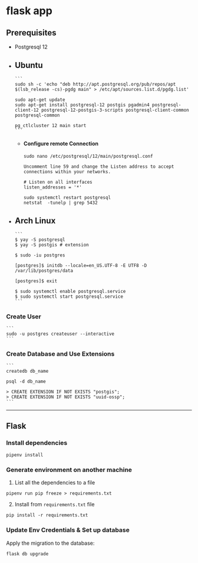 # flask app

## Prerequisites

- Postgresql 12

- ## Ubuntu

      ```
      sudo sh -c 'echo "deb http://apt.postgresql.org/pub/repos/apt $(lsb_release -cs)-pgdg main" > /etc/apt/sources.list.d/pgdg.list'

      sudo apt-get update
      sudo apt-get install postgresql-12 postgis pgadmin4 postgresql-client-12 postgresql-12-postgis-3-scripts postgresql-client-common  postgresql-common

      pg_ctlcluster 12 main start
      ```

  - #### Configure remote Connection

      ```
      sudo nano /etc/postgresql/12/main/postgresql.conf

      Uncomment line 59 and change the Listen address to accept connections within your networks.

      # Listen on all interfaces
      listen_addresses = '*'

      sudo systemctl restart postgresql
      netstat  -tunelp | grep 5432
      ```

- ## Arch Linux

      ```
      $ yay -S postgresql
      $ yay -S postgis # extension

      $ sudo -iu postgres

      [postgres]$ initdb --locale=en_US.UTF-8 -E UTF8 -D /var/lib/postgres/data

      [postgres]$ exit

      $ sudo systemctl enable postgresql.service
      $ sudo systemctl start postgresql.service
      ```

### Create User

    ```
    sudo -u postgres createuser --interactive
    ```

### Create Database and Use Extensions

    ```
    createdb db_name

    psql -d db_name

    > CREATE EXTENSION IF NOT EXISTS "postgis";
    > CREATE EXTENSION IF NOT EXISTS "uuid-ossp";
    ```

<hr />

## Flask

### Install dependencies

```
pipenv install
```

### Generate environment on another machine

1. List all the dependencies to a file

```
pipenv run pip freeze > requirements.txt
```

2. Install from `requirements.txt` file

```
pip install -r requirements.txt
```

### Update Env Credentials & Set up database

Apply the migration to the database:

```
flask db upgrade
```
